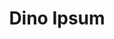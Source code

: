 ---
layout: ipsumpage

title: Dino Ipsum
key: dinoipsum
description: "Dino Ipsum is a lorem ipsum for dinosaur lovers and anyone who needs meaningless filler text for prototyping web pages. Simply select your desired options and hit the Give me Dinos! button."

language: English


titleColor: "#34495e"
descColor: "#698000"

genBtnBgColor: "#698000"
genBtnTextColor: "#ffffff"

labelTextColor: "#34495e"
labelBgColor: "#34495e"
labelBorderColor: "#000000"

genBtnText: "Give me dinos!"
paragraphText: "Flock"

text:
- "Aachenosaurus."
- "Aardonyx."
- "Abelisaurus."
- "Abrictosaurus."
- "Abrosaurus."
- "Abydosaurus."
- "Acanthopholis."
- "Achelousaurus."
- "Achillesaurus."
- "Achillobator."
- "Acristavus."
- "Acrocanthosaurus."
- "Acrotholus."
- "Actiosaurus."
- "Adamantisaurus."
- "Adasaurus."
- "Adeopapposaurus."
- "Aegyptosaurus."
- "Aeolosaurus."
- "Aepisaurus."
- "Aerosteon."
- "Aetonyx."
- "Afrovenator."
- "Agathaumas."
- "Aggiosaurus."
- "Agilisaurus."
- "Agnosphitys."
- "Agrosaurus."
- "Agujaceratops."
- "Agustinia."
- "Ahshislepelta."
- "Ajkaceratops."
- "Alamosaurus."
- "Alaskacephale."
- "Albalophosaurus."
- "Albertaceratops."
- "Albertadromeus."
- "Albertonykus."
- "Albertosaurus."
- "Albinykus."
- "Albisaurus."
- "Alectrosaurus."
- "Aletopelta."
- "Algoasaurus."
- "Alioramus."
- "Aliwalia."
- "Allosaurus."
- "Alnashetri."
- "Alocodon."
- "Altirhinus."
- "Altispinax."
- "Alvarezsaurus."
- "Alwalkeria."
- "Alxasaurus."
- "Amargasaurus."
- "Amargatitanis."
- "Amazonsaurus."
- "Ammosaurus."
- "Ampelosaurus."
- "Amphicoelias."
- "Amphisaurus."
- "Amtocephale."
- "Amtosaurus."
- "Amurosaurus."
- "Amygdalodon."
- "Anabisetia."
- "Anasazisaurus."
- "Anatosaurus."
- "Anatotitan."
- "Anchiceratops."
- "Anchiornis."
- "Anchisaurus."
- "Andesaurus."
- "Angaturama."
- "Angolatitan."
- "Angulomastacator."
- "Aniksosaurus."
- "Animantarx."
- "Ankistrodon."
- "Ankylosaurus."
- "Anodontosaurus."
- "Anoplosaurus."
- "Anserimimus."
- "Antarctopelta."
- "Antarctosaurus."
- "Antetonitrus."
- "Anthodon."
- "Antrodemus."
- "Aorun."
- "Apatodon."
- "Apatosaurus."
- "Appalachiosaurus."
- "Aragosaurus."
- "Aralosaurus."
- "Archaeoceratops."
- "Archaeodontosaurus."
- "Archaeopteryx."
- "Archaeornis."
- "Archaeornithoides."
- "Archaeornithomimus."
- "Archaeovolans."
- "Arctosaurus."
- "Arcusaurus."
- "Arenysaurus."
- "Argentinosaurus."
- "Argyrosaurus."
- "Aristosaurus."
- "Aristosuchus."
- "Arizonasaurus."
- "Arkharavia."
- "Arrhinoceratops."
- "Arstanosaurus."
- "Asiaceratops."
- "Asiamericana."
- "Asiatosaurus."
- "Astrodon."
- "Astrodonius."
- "Astrodontaurus."
- "Astrophocaudia."
- "Asylosaurus."
- "Atacamatitan."
- "Atlantosaurus."
- "Atlasaurus."
- "Atlascopcosaurus."
- "Atrociraptor."
- "Atsinganosaurus."
- "Aublysodon."
- "Aucasaurus."
- "Augustia."
- "Auroraceratops."
- "Aurornis."
- "Australodocus."
- "Australovenator."
- "Austrocheirus."
- "Austroraptor."
- "Austrosaurus."
- "Avaceratops."
- "Avalonia."
- "Avalonianus."
- "Aviatyrannis."
- "Avimimus."
- "Avipes."
- "Avisaurus."
- "Azendohsaurus."
- "Bactrosaurus."
- "Bagaceratops."
- "Bagaraatan."
- "Bahariasaurus."
- "Bainoceratops."
- "Balaur."
- "Balochisaurus."
- "Bambiraptor."
- "Banji."
- "Baotianmansaurus."
- "Barapasaurus."
- "Barilium."
- "Barosaurus."
- "Barrosasaurus."
- "Barsboldia."
- "Baryonyx."
- "Basutodon."
- "Bathygnathus."
- "Batyrosaurus."
- "Baurutitan."
- "Becklespinax."
- "Beipiaosaurus."
- "Beishanlong."
- "Bellusaurus."
- "Belodon."
- "Berberosaurus."
- "Betasuchus."
- "Bicentenaria."
- "Bienosaurus."
- "Bihariosaurus."
- "Bissektipelta."
- "Bistahieversor."
- "Blasisaurus."
- "Blikanasaurus."
- "Bolong."
- "Bonapartenykus."
- "Bonatitan."
- "Bonitasaura."
- "Borealosaurus."
- "Borogovia."
- "Bothriospondylus."
- "Brachiosaurus."
- "Brachyceratops."
- "Brachylophosaurus."
- "Brachypodosaurus."
- "Brachyrophus."
- "Brachytaenius."
- "Brachytrachelopan."
- "Bradycneme."
- "Brasileosaurus."
- "Bravoceratops."
- "Breviceratops."
- "Brohisaurus."
- "Brontomerus."
- "Brontosaurus."
- "Bruhathkayosaurus."
- "Bugenasaura."
- "Buitreraptor."
- "Byronosaurus."
- "Caenagnathasia."
- "Caenagnathus."
- "Calamosaurus."
- "Calamospondylus."
- "Callovosaurus."
- "Camarasaurus."
- "Camarillasaurus."
- "Camelotia."
- "Camposaurus."
- "Camptonotus."
- "Camptosaurus."
- "Campylodon."
- "Campylodoniscus."
- "Carcharodontosaurus."
- "Cardiodon."
- "Carnotaurus."
- "Caseosaurus."
- "Cathartesaura."
- "Cathetosaurus."
- "Caudipteryx."
- "Caudocoelus."
- "Caulodon."
- "Cedarosaurus."
- "Cedarpelta."
- "Cedrorestes."
- "Centemodon."
- "Centrosaurus."
- "Cerasinops."
- "Ceratonykus."
- "Ceratops."
- "Ceratosaurus."
- "Cetiosauriscus."
- "Cetiosaurus."
- "Changchunsaurus."
- "Chaoyangosaurus."
- "Chaoyangsaurus."
- "Charonosaurus."
- "Chasmosaurus."
- "Chassternbergia."
- "Chebsaurus."
- "Cheneosaurus."
- "Chialingosaurus."
- "Chiayusaurus."
- "Chienkosaurus."
- "Chilantaisaurus."
- "Chindesaurus."
- "Chingkankousaurus."
- "Chinshakiangosaurus."
- "Chirostenotes."
- "Chondrosteosaurus."
- "Chondrosteus."
- "Chromogisaurus."
- "Chuandongocoelurus."
- "Chuanjiesaurus."
- "Chubutisaurus."
- "Chungkingosaurus."
- "Chuxiongosaurus."
- "Cionodon."
- "Citipati."
- "Cladeiodon."
- "Claorhynchus."
- "Claosaurus."
- "Clarencea."
- "Clasmodosaurus."
- "Clepsysaurus."
- "Coahuilaceratops."
- "Coelophysis."
- "Coelosaurus."
- "Coeluroides."
- "Coelurosauravus."
- "Coelurus."
- "Colepiocephale."
- "Colonosaurus."
- "Coloradia."
- "Coloradisaurus."
- "Comahuesaurus."
- "Compsognathus."
- "Compsosuchus."
- "Concavenator."
- "Conchoraptor."
- "Condorraptor."
- "Coronosaurus."
- "Corythosaurus."
- "Craspedodon."
- "Crataeomus."
- "Craterosaurus."
- "Creosaurus."
- "Crichtonsaurus."
- "Cristatusaurus."
- "Crosbysaurus."
- "Cruxicheiros."
- "Cryolophosaurus."
- "Cryptodraco."
- "Cryptosaurus."
- "Cryptovolans."
- "Cumnoria."
- "Cylindricodon."
- "Cystosaurus."
- "Daanosaurus."
- "Dacentrurus."
- "Daemonosaurus."
- "Dahalokely."
- "Dakosaurus."
- "Dakotadon."
- "Dandakosaurus."
- "Danubiosaurus."
- "Dashanpusaurus."
- "Daspletosaurus."
- "Dasygnathoides."
- "Dasygnathus."
- "Datousaurus."
- "Daxiatitan."
- "Deinocheirus."
- "Deinodon."
- "Deinonychus."
- "Delapparentia."
- "Deltadromeus."
- "Demandasaurus."
- "Denversaurus."
- "Deuterosaurus."
- "Diabloceratops."
- "Diamantinasaurus."
- "Dianchungosaurus."
- "Diceratops."
- "Diceratus."
- "Diclonius."
- "Dicraeosaurus."
- "Didanodon."
- "Dilong."
- "Dilophosaurus."
- "Dimodosaurus."
- "Dinheirosaurus."
- "Dinodocus."
- "Dinosaurus."
- "Dinotyrannus."
- "Diplodocus."
- "Diplotomodon."
- "Diracodon."
- "Dolichosuchus."
- "Dollodon."
- "Dongbeititan."
- "Dongyangosaurus."
- "Doratodon."
- "Doryphorosaurus."
- "Draconyx."
- "Dracopelta."
- "Dracorex."
- "Dracovenator."
- "Dravidosaurus."
- "Drinker."
- "Dromaeosauroides."
- "Dromaeosaurus."
- "Dromiceiomimus."
- "Dromicosaurus."
- "Drusilasaura."
- "Dryosaurus."
- "Dryptosauroides."
- "Dryptosaurus."
- "Dubreuillosaurus."
- "Duriatitan."
- "Duriavenator."
- "Dynamosaurus."
- "Dyoplosaurus."
- "Dysalotosaurus."
- "Dysganus."
- "Dyslocosaurus."
- "Dystrophaeus."
- "Dystylosaurus."
- "Echinodon."
- "Edmarka."
- "Edmontonia."
- "Edmontosaurus."
- "Efraasia."
- "Einiosaurus."
- "Ekrixinatosaurus."
- "Elachistosuchus."
- "Elaltitan."
- "Elaphrosaurus."
- "Elmisaurus."
- "Elopteryx."
- "Elosaurus."
- "Elrhazosaurus."
- "Emausaurus."
- "Embasaurus."
- "Empaterias."
- "Enigmosaurus."
- "Eoabelisaurus."
- "Eobrontosaurus."
- "Eocarcharia."
- "Eoceratops."
- "Eocursor."
- "Eodromaeus."
- "Eolambia."
- "Eolosaurus."
- "Eomamenchisaurus."
- "Eoraptor."
- "Eosinopteryx."
- "Eotriceratops."
- "Eotyrannus."
- "Epachthosaurus."
- "Epanterias."
- "Epicampodon."
- "Epichirostenotes."
- "Epidendrosaurus."
- "Epidexipteryx."
- "Equijubus."
- "Erectopus."
- "Erketu."
- "Erliansaurus."
- "Erlicosaurus."
- "Erlikosaurus."
- "Eshanosaurus."
- "Eucamerotus."
- "Eucentrosaurus."
- "Eucercosaurus."
- "Eucnemesaurus."
- "Eucoelophysis."
- "Euhelopus."
- "Euoplocephalus."
- "Eupodosaurus."
- "Eurolimnornis."
- "Euronychodon."
- "Europasaurus."
- "Euskelosaurus."
- "Eustreptospondylus."
- "Fabrosaurus."
- "Falcarius."
- "Ferganasaurus."
- "Ferganocephale."
- "Frenguellisaurus."
- "Fruitadens."
- "Fukuiraptor."
- "Fukuisaurus."
- "Fukuititan."
- "Fulengia."
- "Fulgurotherium."
- "Fusuisaurus."
- "Futabasaurus."
- "Futalognkosaurus."
- "Galesaurus."
- "Gallimimus."
- "Galtonia."
- "Galveosaurus."
- "Galvesaurus."
- "Ganzhousaurus."
- "Gargoyleosaurus."
- "Garudimimus."
- "Gasosaurus."
- "Gasparinisaura."
- "Gastonia."
- "Geminiraptor."
- "Genusaurus."
- "Genyodectes."
- "Geranosaurus."
- "Gideonmantellia."
- "Giganotosaurus."
- "Gigantoraptor."
- "Gigantosaurus."
- "Gigantoscelus."
- "Gigantspinosaurus."
- "Gilmoreosaurus."
- "Giraffatitan."
- "Glacialisaurus."
- "Glishades."
- "Glyptodontopelta."
- "Gobiceratops."
- "Gobipteryx."
- "Gobisaurus."
- "Gobititan."
- "Gojirasaurus."
- "Gondwanatitan."
- "Gongbusaurus."
- "Gongxianosaurus."
- "Gorgosaurus."
- "Goyocephale."
- "Graciliceratops."
- "Graciliraptor."
- "Gracilisuchus."
- "Gravitholus."
- "Gresslyosaurus."
- "Griphornis."
- "Griphosaurus."
- "Gryphoceratops."
- "Gryponyx."
- "Gryposaurus."
- "Guaibasaurus."
- "Guanlong."
- "Gwyneddosaurus."
- "Gyposaurus."
- "Hadrosaurus."
- "Hagryphus."
- "Hallopus."
- "Halticosaurus."
- "Hanssuesia."
- "Haplocanthosaurus."
- "Haplocanthus."
- "Haplocheirus."
- "Harpymimus."
- "Haya."
- "Hecatasaurus."
- "Heishansaurus."
- "Helioceratops."
- "Helopus."
- "Heptasteornis."
- "Herbstosaurus."
- "Herrerasaurus."
- "Hesperonychus."
- "Hesperosaurus."
- "Heterodontosaurus."
- "Heterosaurus."
- "Hexing."
- "Hexinlusaurus."
- "Heyuannia."
- "Hierosaurus."
- "Hikanodon."
- "Hippodraco."
- "Histriasaurus."
- "Homalocephale."
- "Hongshanosaurus."
- "Hoplitosaurus."
- "Hoplosaurus."
- "Hortalotarsus."
- "Huabeisaurus."
- "Huanghetitan."
- "Huaxiagnathus."
- "Huaxiaosaurus."
- "Huayangosaurus."
- "Hudiesaurus."
- "Huehuecanauhtlus."
- "Hulsanpes."
- "Hungarosaurus."
- "Hylaeosaurus."
- "Hylosaurus."
- "Hypacrosaurus."
- "Hypselorhachis."
- "Hypselosaurus."
- "Hypselospinus."
- "Hypsibema."
- "Hypsilophodon."
- "Hypsirophus."
- "Ichthyornis dispar."
- "Ichthyovenator."
- "Ignavusaurus."
- "Iguanacolossus."
- "Iguanodon."
- "Iliosuchus."
- "Ilokelesia."
- "Incisivosaurus."
- "Indosaurus."
- "Indosuchus."
- "Ingenia."
- "Inosaurus."
- "Irritator."
- "Isanosaurus."
- "Ischisaurus."
- "Ischyrosaurus."
- "Isisaurus."
- "Itemirus."
- "Iuticosaurus."
- "Jainosaurus."
- "Jaklapallisaurus."
- "Janenschia."
- "Jaxartosaurus."
- "Jeholornis."
- "Jeholosaurus."
- "Jenghizkhan."
- "Jeyawati."
- "Jianchangosaurus."
- "Jiangjunosaurus."
- "Jiangshanosaurus."
- "Jinfengopteryx."
- "Jingshanosaurus."
- "Jintasaurus."
- "Jinzhousaurus."
- "Jiutaisaurus."
- "Jixiangornis."
- "Jobaria."
- "Jubbulpuria."
- "Judiceratops."
- "Jurapteryx."
- "Juratyrant."
- "Juravenator."
- "Kaatedocus."
- "Kaijiangosaurus."
- "Kakuru."
- "Kangnasaurus."
- "Karongasaurus."
- "Kayentavenator."
- "Kazaklambia."
- "Kelmayisaurus."
- "Kemkemia."
- "Kentrosaurus."
- "Kentrurosaurus."
- "Kerberosaurus."
- "Khaan."
- "Khetranisaurus."
- "Kileskus."
- "Kinnareemimus."
- "Klamelisaurus."
- "Kol."
- "Koparion."
- "Koreaceratops."
- "Koreanosaurus."
- "Kosmoceratops."
- "Kotasaurus."
- "Koutalisaurus."
- "Kritosaurus."
- "Kryptops."
- "Krzyzanowskisaurus."
- "Kukufeldia."
- "Kulceratops."
- "Kundurosaurus."
- "Kunmingosaurus."
- "Kuszholia."
- "Labocania."
- "Labrosaurus."
- "Laelaps."
- "Laevisuchus."
- "Lagerpeton."
- "Lagosuchus."
- "Lamaceratops."
- "Lambeosaurus."
- "Lametasaurus."
- "Lamplughsaura."
- "Lanasaurus."
- "Lanzhousaurus."
- "Laornis."
- "Laosaurus."
- "Lapampasaurus."
- "Laplatasaurus."
- "Lapparentosaurus."
- "Lariosaurus."
- "Latirhinus."
- "Leaellynasaura."
- "Leipsanosaurus."
- "Leonerasaurus."
- "Leptoceratops."
- "Leptorhynchos."
- "Leptospondylus."
- "Leshansaurus."
- "Lesothosaurus."
- "Lessemsaurus."
- "Levnesovia."
- "Lewisuchus."
- "Lexovisaurus."
- "Leyesaurus."
- "Liaoceratops."
- "Liaoningosaurus."
- "Libycosaurus."
- "Ligabueino."
- "Ligabuesaurus."
- "Liliensternus."
- "Limaysaurus."
- "Limnornis."
- "Limnosaurus."
- "Limusaurus."
- "Linhenykus."
- "Linheraptor."
- "Linhevenator."
- "Lirainosaurus."
- "Lisboasaurus."
- "Liubangosaurus."
- "Loncosaurus."
- "Longisquama."
- "Longosaurus."
- "Lophorhothon."
- "Lophostropheus."
- "Loricatosaurus."
- "Loricosaurus."
- "Losillasaurus."
- "Lourinhanosaurus."
- "Lourinhasaurus."
- "Luanchuanraptor."
- "Lucianosaurus."
- "Lufengocephalus."
- "Lufengosaurus."
- "Lukousaurus."
- "Luoyanggia."
- "Lurdusaurus."
- "Lusitanosaurus."
- "Lusotitan."
- "Lycorhinus."
- "Macelognathus."
- "Machairasaurus."
- "Machimosaurus."
- "Macrodontophion."
- "Macrogryphosaurus."
- "Macrophalangia."
- "Macrurosaurus."
- "Magnapaulia."
- "Magnirostris."
- "Magnosaurus."
- "Magyarosaurus."
- "Mahakala."
- "Maiasaura."
- "Majungasaurus."
- "Majungatholus."
- "Malarguesaurus."
- "Malawisaurus."
- "Maleevosaurus."
- "Maleevus."
- "Mamenchisaurus."
- "Mandschurosaurus."
- "Manidens."
- "Manospondylus."
- "Mantellisaurus."
- "Mapusaurus."
- "Marasuchus."
- "Marisaurus."
- "Marmarospondylus."
- "Marshosaurus."
- "Martharaptor."
- "Masiakasaurus."
- "Massospondylus."
- "Maxakalisaurus."
- "Medusaceratops."
- "Megadactylus."
- "Megalosaurus."
- "Megapnosaurus."
- "Megaraptor."
- "Mei."
- "Melanorosaurus."
- "Mendozasaurus."
- "Metriacanthosaurus."
- "Microceratops."
- "Microceratus."
- "Microcoelus."
- "Microhadrosaurus."
- "Micropachycephalosaurus."
- "Microraptor."
- "Microsaurops."
- "Microvenator."
- "Minmi."
- "Minotaurasaurus."
- "Miragaia."
- "Mirischia."
- "Mochlodon."
- "Mojoceratops."
- "Mongolosaurus."
- "Monkonosaurus."
- "Monoclonius."
- "Monolophosaurus."
- "Mononychus."
- "Mononykus."
- "Montanoceratops."
- "Morinosaurus."
- "Morosaurus."
- "Mussaurus."
- "Muttaburrasaurus."
- "Muyelensaurus."
- "Mymoorapelta."
- "Naashoibitosaurus."
- "Nambalia."
- "Nanningosaurus."
- "Nanosaurus."
- "Nanotyrannosaurus."
- "Nanotyrannus."
- "Nanshiungosaurus."
- "Nanyangosaurus."
- "Narambuenatitan."
- "Nebulasaurus."
- "Nectosaurus."
- "Nedcolbertia."
- "Nedoceratops."
- "Neimongosaurus."
- "Nemegtia."
- "Nemegtomaia."
- "Nemegtosaurus."
- "Neosaurus."
- "Neosodon."
- "Neovenator."
- "Neuquenraptor."
- "Neuquensaurus."
- "Nigersaurus."
- "Ningyuansaurus."
- "Niobrarasaurus."
- "Nipponosaurus."
- "Noasaurus."
- "Nodocephalosaurus."
- "Nodosaurus."
- "Nomingia."
- "Nopcsaspondylus."
- "Nothronychus."
- "Notoceratops."
- "Notohypsilophodon."
- "Nqwebasaurus."
- "Nurosaurus."
- "Nuthetes."
- "Nyasasaurus."
- "Ohmdenosaurus."
- "Ojoceratops."
- "Ojoraptorsaurus."
- "Oligosaurus."
- "Olorotitan."
- "Omeisaurus."
- "Omnivoropteryx."
- "Omosaurus."
- "Onychosaurus."
- "Oohkotokia."
- "Opisthocoelicaudia."
- "Oplosaurus."
- "Orinosaurus."
- "Orkoraptor."
- "Ornatotholus."
- "Ornithodesmus."
- "Ornitholestes."
- "Ornithomerus."
- "Ornithomimoides."
- "Ornithomimus."
- "Ornithopsis."
- "Ornithosuchus."
- "Ornithotarsus."
- "Orodromeus."
- "Orosaurus."
- "Orthogoniosaurus."
- "Orthomerus."
- "Oryctodromeus."
- "Osmakasaurus."
- "Ostafrikasaurus."
- "Othnielia."
- "Othnielosaurus."
- "Ouranosaurus."
- "Oviraptor."
- "Owenodon."
- "Oxalaia."
- "Ozraptor."
- "Pachycephalosaurus."
- "Pachyrhinosaurus."
- "Pachysauriscus."
- "Pachysaurops."
- "Pachysaurus."
- "Pachyspondylus."
- "Pachysuchus."
- "Pakisaurus."
- "Palaeoctonus."
- "Palaeocursornis."
- "Palaeopteryx."
- "Palaeosauriscus."
- "Palaeosaurus."
- "Palaeoscincus."
- "Paleosaurus."
- "Paludititan."
- "Paluxysaurus."
- "Pampadromaeus."
- "Pamparaptor."
- "Panamericansaurus."
- "Panoplosaurus."
- "Panphagia."
- "Pantydraco."
- "Paralititan."
- "Paranthodon."
- "Pararhabdodon."
- "Parasaurolophus."
- "Pareiasaurus."
- "Parksosaurus."
- "Paronychodon."
- "Parrosaurus."
- "Parvicursor."
- "Patagonykus."
- "Patagosaurus."
- "Pawpawsaurus."
- "Pectinodon."
- "Pedopenna."
- "Pegomastax."
- "Peishansaurus."
- "Pekinosaurus."
- "Pelecanimimus."
- "Pellegrinisaurus."
- "Peloroplites."
- "Pelorosaurus."
- "Peltosaurus."
- "Penelopognathus."
- "Pentaceratops."
- "Petrobrasaurus."
- "Phaedrolosaurus."
- "Philovenator."
- "Phuwiangosaurus."
- "Phyllodon."
- "Piatnitzkysaurus."
- "Picrodon."
- "Pinacosaurus."
- "Pisanosaurus."
- "Pitekunsaurus."
- "Piveteausaurus."
- "Planicoxa."
- "Plateosauravus."
- "Plateosaurus."
- "Platyceratops."
- "Pleurocoelus."
- "Pleuropeltus."
- "Pneumatoarthrus."
- "Pneumatoraptor."
- "Podokesaurus."
- "Poekilopleuron."
- "Polacanthoides."
- "Polacanthus."
- "Polyodontosaurus."
- "Polyonax."
- "Ponerosteus."
- "Poposaurus."
- "Postosuchus."
- "Pradhania."
- "Prenocephale."
- "Prenoceratops."
- "Priconodon."
- "Priodontognathus."
- "Proa."
- "Probactrosaurus."
- "Proceratops."
- "Proceratosaurus."
- "Procerosaurus."
- "Procheneosaurus."
- "Procompsognathus."
- "Prodeinodon."
- "Propanoplosaurus."
- "Proplanicoxa."
- "Prosaurolophus."
- "Protarchaeopteryx."
- "Protecovasaurus."
- "Protiguanodon."
- "Protoavis."
- "Protoceratops."
- "Protognathosaurus."
- "Protognathus."
- "Protohadros."
- "Protorosaurus."
- "Pseudolagosuchus."
- "Psittacosaurus."
- "Pteropelyx."
- "Pterospondylus."
- "Puertasaurus."
- "Pukyongosaurus."
- "Pycnonemosaurus."
- "Pyroraptor."
- "Qantassaurus."
- "Qiaowanlong."
- "Qingxiusaurus."
- "Qinlingosaurus."
- "Qiupalong."
- "Quaesitosaurus."
- "Quilmesaurus."
- "Rachitrema."
- "Rahiolisaurus."
- "Rahona."
- "Rahonavis."
- "Rajasaurus."
- "Rapator."
- "Rapetosaurus."
- "Raptorex."
- "Ratchasimasaurus."
- "Rayososaurus."
- "Razanandrongobe."
- "Rebbachisaurus."
- "Regnosaurus."
- "Revueltosaurus."
- "Rhabdodon."
- "Rhadinosaurus."
- "Rhodanosaurus."
- "Rhoetosaurus."
- "Rhopalodon."
- "Ricardoestesia."
- "Richardoestesia."
- "Rileya."
- "Rileyasuchus."
- "Rinchenia."
- "Rinconsaurus."
- "Rioarribasaurus."
- "Riojasaurus."
- "Riojasuchus."
- "Rocasaurus."
- "Rubeosaurus."
- "Ruehleia."
- "Rugops."
- "Ruyangosaurus."
- "Sacisaurus."
- "Sahaliyania."
- "Saichania."
- "Saltasaurus."
- "Saltopus."
- "Sanjuansaurus."
- "Sanpasaurus."
- "Santanaraptor."
- "Sarahsaurus."
- "Sarcolestes."
- "Sarcosaurus."
- "Saturnalia."
- "Sauraechinodon."
- "Saurolophus."
- "Sauroniops."
- "Sauropelta."
- "Saurophaganax."
- "Saurophagus."
- "Sauroplites."
- "Sauroposeidon."
- "Saurornithoides."
- "Saurornitholestes."
- "Scansoriopteryx."
- "Scaphonyx."
- "Scelidosaurus."
- "Scipionyx."
- "Sciurumimus."
- "Scleromochlus."
- "Scolosaurus."
- "Scutellosaurus."
- "Secernosaurus."
- "Segisaurus."
- "Segnosaurus."
- "Seismosaurus."
- "Seitaad."
- "Sellacoxa."
- "Sellosaurus."
- "Serendipaceratops."
- "Shamosaurus."
- "Shanag."
- "Shanshanosaurus."
- "Shantungosaurus."
- "Shanxia."
- "Shanyangosaurus."
- "Shaochilong."
- "Shenzhouraptor."
- "Shenzhousaurus."
- "Shidaisaurus."
- "Shixinggia."
- "Shuangmiaosaurus."
- "Shunosaurus."
- "Shuosaurus."
- "Shuvosaurus."
- "Shuvuuia."
- "Siamodon."
- "Siamosaurus."
- "Siamotyrannus."
- "Sigilmassasaurus."
- "Silesaurus."
- "Siluosaurus."
- "Silvisaurus."
- "Similicaudipteryx."
- "Sinocalliopteryx."
- "Sinoceratops."
- "Sinocoelurus."
- "Sinopliosaurus."
- "Sinornithoides."
- "Sinornithomimus."
- "Sinornithosaurus."
- "Sinosauropteryx."
- "Sinosaurus."
- "Sinotyrannus."
- "Sinovenator."
- "Sinraptor."
- "Sinucerasaurus."
- "Sinusonasus."
- "Skorpiovenator."
- "Smilodon."
- "Sonidosaurus."
- "Sonorasaurus."
- "Sphaerotholus."
- "Sphenosaurus."
- "Sphenospondylus."
- "Sphenosuchus."
- "Spinophorosaurus."
- "Spinops."
- "Spinosaurus."
- "Spinostropheus."
- "Spinosuchus."
- "Spondylosoma."
- "Squalodon."
- "Staurikosaurus."
- "Stegoceras."
- "Stegopelta."
- "Stegosaurides."
- "Stegosaurus."
- "Stenonychosaurus."
- "Stenopelix."
- "Stenotholus."
- "Stephanosaurus."
- "Stereocephalus."
- "Sterrholophus."
- "Stokesosaurus."
- "Stormbergia."
- "Strenusaurus."
- "Streptospondylus."
- "Struthiomimus."
- "Struthiosaurus."
- "Stygimoloch."
- "Stygivenator."
- "Styracosaurus."
- "Succinodon."
- "Suchomimus."
- "Suchoprion."
- "Suchosaurus."
- "Sulaimanisaurus."
- "Supersaurus."
- "Suuwassea."
- "Suzhousaurus."
- "Symphyrophus."
- "Syngonosaurus."
- "Syntarsus."
- "Syrmosaurus."
- "Szechuanosaurus."
- "Talarurus."
- "Talenkauen."
- "Talos."
- "Tangvayosaurus."
- "Tanius."
- "Tanycolagreus."
- "Tanystropheus."
- "Tanystrosuchus."
- "Tapinocephalus."
- "Tapuiasaurus."
- "Tarascosaurus."
- "Tarbosaurus."
- "Tarchia."
- "Tastavinsaurus."
- "Tatankacephalus."
- "Tatankaceratops."
- "Tatisaurus."
- "Taveirosaurus."
- "Tawa."
- "Tawasaurus."
- "Tazoudasaurus."
- "Technosaurus."
- "Tecovasaurus."
- "Tehuelchesaurus."
- "Teinurosaurus."
- "Telmatosaurus."
- "Tendaguria."
- "Tenontosaurus."
- "Teratophoneus."
- "Teratosaurus."
- "Termatosaurus."
- "Tethyshadros."
- "Tetragonosaurus."
- "Texacephale."
- "Texasetes."
- "Teyuwasu."
- "Thecocoelurus."
- "Thecodontosaurus."
- "Thecospondylus."
- "Theiophytalia."
- "Therizinosaurus."
- "Therosaurus."
- "Thescelosaurus."
- "Thespesius."
- "Tianchisaurus."
- "Tianyulong."
- "Tianyuraptor."
- "Tianzhenosaurus."
- "Tichosteus."
- "Tienshanosaurus."
- "Timimus."
- "Titanoceratops."
- "Titanosaurus."
- "Tochisaurus."
- "Tomodon."
- "Tonganosaurus."
- "Torilion."
- "Tornieria."
- "Torosaurus."
- "Torvosaurus."
- "Trachodon."
- "Traukutitan."
- "Trialestes."
- "Triassolestes."
- "Tribelesodon."
- "Triceratops."
- "Trigonosaurus."
- "Trimucrodon."
- "Trinisaura."
- "Troodon."
- "Tsaagan."
- "Tsagantegia."
- "Tsintaosaurus."
- "Tugulusaurus."
- "Tuojiangosaurus."
- "Turanoceratops."
- "Turiasaurus."
- "Tylocephale."
- "Tylosteus."
- "Tyrannosaurus."
- "Tyrannotitan."
- "Uberabatitan."
- "Udanoceratops."
- "Ugrosaurus."
- "Uintasaurus."
- "Ultrasauros."
- "Ultrasaurus."
- "Umarsaurus."
- "Unaysaurus."
- "Unenlagia."
- "Unescoceratops."
- "Unquillosaurus."
- "Urbacodon."
- "Utahceratops."
- "Utahraptor."
- "Uteodon."
- "Vagaceratops."
- "Valdoraptor."
- "Valdosaurus."
- "Variraptor."
- "Vectensia."
- "Vectisaurus."
- "Velafrons."
- "Velocipes."
- "Velociraptor."
- "Velocisaurus."
- "Venaticosuchus."
- "Venenosaurus."
- "Veterupristisaurus."
- "Vitakridrinda."
- "Vitakrisaurus."
- "Volkheimeria."
- "Vulcanodon."
- "Wadhurstia."
- "Wakinosaurus."
- "Walgettosuchus."
- "Walkeria."
- "Wannanosaurus."
- "Wellnhoferia."
- "Willinakaqe."
- "Wintonotitan."
- "Wuerhosaurus."
- "Wulagasaurus."
- "Wulatelong."
- "Wyleyia."
- "Xenoceratops."
- "Xenoposeidon."
- "Xenotarsosaurus."
- "Xianshanosaurus."
- "Xiaosaurus."
- "Xiaotingia."
- "Xinjiangovenator."
- "Xiongguanlong."
- "Xixianykus."
- "Xixiasaurus."
- "Xixiposaurus."
- "Xuanhanosaurus."
- "Xuanhuaceratops."
- "Xuwulong."
- "Yaleosaurus."
- "Yamaceratops."
- "Yandusaurus."
- "Yangchuanosaurus."
- "Yanornis."
- "Yaverlandia."
- "Yaxartosaurus."
- "Yimenosaurus."
- "Yinlong."
- "Yixianosaurus."
- "Yuanmousaurus."
- "Yueosaurus."
- "Yulong."
- "Yunnanosaurus."
- "Yutyrannus."
- "Zalmoxes."
- "Zanabazar."
- "Zanclodon."
- "Zapalasaurus."
- "Zapsalis."
- "Zatomus."
- "Zephyrosaurus."
- "Zhejiangosaurus."
- "Zhongyuansaurus."
- "Zhuchengceratops."
- "Zhuchengosaurus."
- "Zhuchengtyrannus."
- "Zigongosaurus."
- "Zizhongosaurus."
- "Zuniceratops."
- "Zuolong."
- "Zupaysaurus."
---